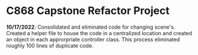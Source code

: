 # C868 Capstone Refactor Project</br>
**10/17/2022**: Consolidated and eliminated code for changing scene's. Created a helper file to house the code in a centralized location and created an object in each approrpriate controller class. This process eliminated roughly 100 lines of duplicate code. 
